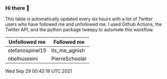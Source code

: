 ### Hi there 👋

This table is automatically updated every six hours with a list of Twitter users who have followed me and unfollowed me. I used Github Actions, the Twitter API, and the python package tweepy to automate this workflow.

| Unfollowed me |  Followed me |
| --- | --- |
|stefanospinel15|its_me_agnish|
|nbelhusseini|PierreSchoolar|
Wed Sep 29 00:42:19 UTC 2021
